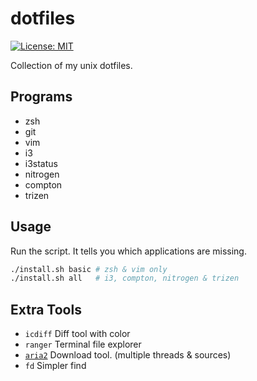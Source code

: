 # dotfiles

[![License: MIT](https://img.shields.io/badge/License-MIT-yellow.svg)](https://opensource.org/licenses/MIT)

Collection of my unix dotfiles.

## Programs

- zsh
- git
- vim
- i3
- i3status
- nitrogen
- compton
- trizen

## Usage

Run the script. It tells you which applications are missing.

```sh
./install.sh basic # zsh & vim only
./install.sh all   # i3, compton, nitrogen & trizen
```

## Extra Tools

- `icdiff` Diff tool with color
- `ranger` Terminal file explorer
- [`aria2`](https://aria2.github.io/) Download tool. (multiple threads & sources)
- `fd` Simpler find
